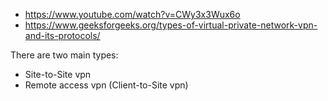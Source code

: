 - https://www.youtube.com/watch?v=CWy3x3Wux6o
- https://www.geeksforgeeks.org/types-of-virtual-private-network-vpn-and-its-protocols/

There are two main types:

- Site-to-Site vpn
- Remote access vpn (Client-to-Site vpn)
